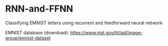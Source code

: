 # RNN-and-FFNN
Classifying EMNIST letters using recurrent and feedforward neural network

EMNIST database (download): https://www.nist.gov/itl/iad/image-group/emnist-dataset
